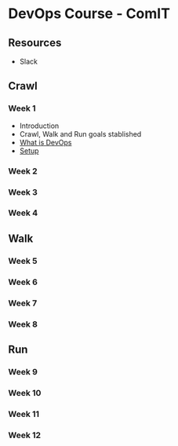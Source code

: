 # DevOps Course - ComIT

## Resources
* Slack

## Crawl
### Week 1
- Introduction
- Crawl, Walk and Run goals stablished
- [What is DevOps](what_is_devops.md)
- [Setup](setup.md)

### Week 2
### Week 3
### Week 4

## Walk

### Week 5
### Week 6
### Week 7
### Week 8

## Run
### Week 9
### Week 10
### Week 11
### Week 12